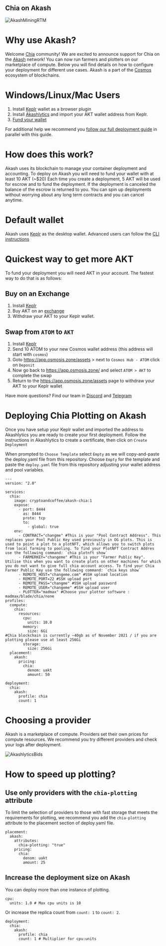 ## Chia on Akash

![AkashMiningRTM](https://user-images.githubusercontent.com/19512127/142097004-8c662e9a-e52a-4c36-a4dd-28b9b2bc3795.png)

# Why use Akash?

Welcome [Chia](https://chia.com/) community! We are excited to announce support for Chia on the [Akash](https://akash.network) network!  You can now run farmers and plotters on our marketplace of compute.  Below you will find details on how to configure your deployment for different use cases.  Akash is a part of the [Cosmos](https://cosmos.network/) ecosystem of blockchains.

# Windows/Linux/Mac Users

1. Install [Keplr](https://chrome.google.com/webstore/detail/keplr/dmkamcknogkgcdfhhbddcghachkejeap?hl=en) wallet as a browser plugin
2. Install [Akashlytics](https://akashlytics.com/deploy) and import your AKT wallet address from Keplr.
3. [Fund your wallet](#Quickest-way-to-get-more-AKT)

For additional help we recommend you [follow our full deployment guide](https://docs.akash.network/guides/deploy) in parallel with this guide.

# How does this work?
Akash uses its blockchain to manage your container deployment and accounting.  To deploy on Akash you will need to fund your wallet with at least 10 AKT (~$20)  Each time you create a deployment, 5 AKT will be used for escrow and to fund the deployment.  If the deployment is canceled the balance of the escrow is returned to you.  You can spin up deployments without worrying about any long term contracts and you can cancel anytime.

# Default wallet
Akash uses [Keplr](https://chrome.google.com/webstore/detail/keplr/dmkamcknogkgcdfhhbddcghachkejeap?hl=en) as the desktop wallet.  Advanced users can follow the [CLI instructions](https://docs.akash.network/guides/cli)

# Quickest way to get more AKT
To fund your deployment you will need AKT in your account.  The fastest way to do that is as follows:

## Buy on an Exchange
1. Install [Keplr](https://chrome.google.com/webstore/detail/keplr/dmkamcknogkgcdfhhbddcghachkejeap?hl=en)
2. Buy AKT on an [exchange](https://www.coingecko.com/en/coins/akash-network#markets)
3. Withdraw your AKT to your Keplr wallet.

## Swap from `ATOM` to `AKT`
1. Install [Keplr](https://chrome.google.com/webstore/detail/keplr/dmkamcknogkgcdfhhbddcghachkejeap?hl=en)
2. Send 10 ATOM to your new Cosmos wallet address (this address will start with `cosmos`)
3. Goto https://app.osmosis.zone/assets > next to `Cosmos Hub - ATOM` click on `Deposit`
4. Now go back to https://app.osmosis.zone/ and select `ATOM > AKT` to complete the swap
5. Return to the https://app.osmosis.zone/assets page to withdraw your AKT to your Keplr wallet

Have more questions? Find our team in [Discord](https://discord.com/invite/DxftX67) and [Telegram](https://t.me/AkashNW)

# Deploying Chia Plotting on Akash

Once you have setup your Keplr wallet and imported the address to Akashlytics you are ready to create your first deployment.  Follow the instructions in Akashlytics to create a certificate, then click on `Create Deployment`

When prompted to `Choose Template` select `Empty` as we will copy-and-paste the deploy.yaml file from this repository.
Choose `Empty` for the template and paste the `deploy.yaml` file from this repository adjusting your wallet address and pool variables.
```
---
version: "2.0"

services:
  chia:
    image: cryptoandcoffee/akash-chia:1
    expose:
      - port: 8444
        as: 8444
        proto: tcp
        to:
          - global: true
    env:
      - CONTRACT="changme" #This is your "Pool Contract Address". This replaces your Pool Public Key used previously in OG plots. This is used to point a plot to a plotNFT, which allows you to switch plots from local farming to pooling. To find your PlotNFT Contract Addres use the following command: `chia plotnft show`
      - FARMERKEY="changeme" #This is your "Farmer Public Key". Utilise this when you want to create plots on other machines for which you do not want to give full chia account access. To find your Chia Farmer Public Key use the following command: `chia keys show`
      - REMOTE_HOST="changeme.com" #SSH upload location
      - REMOTE_PORT=22 #SSH upload port
      - REMOTE_PASS="changme" #SSH upload password
      - REMOTE_USER="changeme" #SSH upload user
      - PLOTTER="madmax" #Choose your plotter software : madmax/blade/chia/none
profiles:
  compute:
    chia:
      resources:
        cpu:
          units: 10.0
        memory:
          size: 6Gi
#Chia blockchain is currently ~40gb as of November 2021 / if you are plotting please use at least 256Gi
        storage:
          size: 256Gi
  placement:
    akash:
      pricing:
        chia:
          denom: uakt
          amount: 50

deployment:
  chia:
    akash:
      profile: chia
      count: 1
```

# Choosing a provider

Akash is a marketplace of compute.  Providers set their own prices for compute resources.  We recommend you try different providers and check your logs after deployment.

![AkashlyticsBids](https://user-images.githubusercontent.com/19512127/142057801-5091473e-a9c3-4994-9e13-f1b1b1658491.png)

# How to speed up plotting?

## Use only providers with the `chia-plotting` attribute

To limit the selection of providers to those with fast storage that meets the requirements for plotting, we recommend you add the `chia-plotting` attribute to the placement section of deploy.yaml file.

```
placement:
  akash:
    attributes:
      chia-plotting: "true"
    pricing:
      chia:
        denom: uakt
        amount: 25
```

## Increase the deployment size on Akash

You can deploy more than one instance of plotting.


```
cpu:
  units: 1.0 # Max cpu units is 10

```

Or increase the replica count from `count: 1` to `count: 2`.

```
deployment:
  chia:
    akash:
      profile: chia
      count: 1 # Multiplier for cpu:units
```
